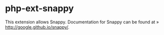 # php-ext-snappy
This extension allows Snappy.  Documentation for Snappy can be found at » http://google.github.io/snappy/.
